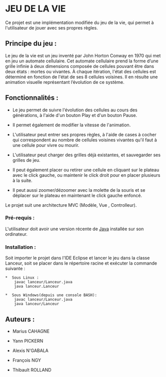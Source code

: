 # JEU DE LA VIE

Ce projet est une implémentation modifiée du jeu de la vie, qui permet à l'utilisateur de jouer avec ses propres règles.


## Principe du jeu :

Le jeu de la vie est un jeu inventé par John Horton Conway en 1970 qui met en jeu un automate cellulaire. Cet automate cellulaire prend
la forme d’une grille infinie à deux dimensions composée de cellules pouvant être dans deux états : mortes ou
vivantes. À chaque itération, l'état des cellules est déterminé en fonction de l'état de ses 8 cellules voisines.
Il en résulte une animation visuelle représentant l’évolution de ce système.


## Fonctionnalités :


*   Le jeu permet de suivre l'évolution des cellules au cours des générations, à l'aide d'un bouton Play et d'un bouton Pause.
    
*   Il permet également de modifier la vitesse de l'animation.
   
*   L'utilisateur peut entrer ses propres règles, à l'aide de cases à cocher qui correspondent au nombre de cellules voisines vivantes qu'il       faut à une cellule pour vivre ou mourir.
   
*  L'utilisateur peut charger des grilles déjà existantes, et sauvegarder ses grilles de jeu.
   
*   Il peut également placer ou retirer une cellule en cliquant sur le plateau avec le click gauche, ou maintenir le click droit pour en placer plusieurs à la suite.
   
*   Il peut aussi zoomer/dézoomer avec la molette de la souris et se déplacer sur le plateau en maintenant le click gauche enfoncé.
    
Le projet suit une architecture MVC (Modèle, Vue , Controlleur).


### Pré-requis :

L'utilisateur doit avoir une version récente de [Java](https://www.java.com/fr/download/) installée sur son ordinateur. 


### Installation :

    
Soit importer le projet dans l'IDE Eclipse et lancer le jeu dans la classe Lanceur, soit se placer dans le répertoire racine et exécuter la commande suivante :

	*  Sous Linux :
		javac lanceur/Lanceur.java
		java lanceur.Lanceur
		
	*  Sous Windows(depuis une console BASH):
		javac lanceur/Lanceur.java
		java lanceur/Lanceur


## Auteurs :

    
*  Marius CAHAGNE
   
*  Yann PICKERN
   
*  Alexis N'GABALA
   
*  François NGY

*  Thibault ROLLAND


